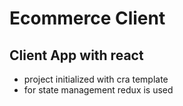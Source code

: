 # Ecommerce Client

## Client App with react

- project initialized with cra template
- for state management redux is used
